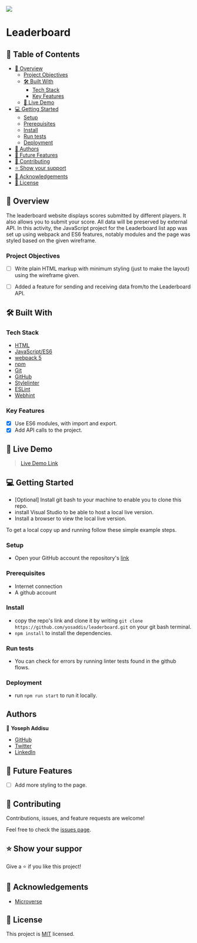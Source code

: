 ![](https://img.shields.io/badge/yosaddis-green)

# Leaderboard

## 📗 Table of Contents

- [📖 Overview](#about-project)
  - [Project Objectives](#project-objectives)
  - [🛠 Built With](#built-with)
    - [Tech Stack](#tech-stack)
    - [Key Features](#key-features)
  - [🚀 Live Demo](#live-demo)
- [💻 Getting Started](#getting-started)
  - [Setup](#setup)
  - [Prerequisites](#prerequisites)
  - [Install](#install)
  - [Run tests](#run-tests)
  - [Deployment](#deployment)
- [👥 Authors](#authors)
- [🔭 Future Features](#future-features)
- [🤝 Contributing](#contributing)
- [⭐️ Show your support](#support)
- [🙏 Acknowledgements](#acknowledgements)
- [📝 License](#license)


## 📖 Overview <a name="about-project"></a>

The leaderboard website displays scores submitted by different players. It also allows you to submit your score. All data will be preserved by external API. In this activity, the JavaScript project for the Leaderboard list app was set up using webpack and ES6 features, notably modules and the page was styled based on the given wireframe.

### Project Objectives <a name="project-objectives"></a>

- [ ] Write plain HTML markup with minimum styling (just to make the layout) using the wireframe given.
- [ ] Added a feature for sending and receiving data from/to the Leaderboard API.


## 🛠 Built With <a name="built-with"></a>

### Tech Stack <a name="tech-stack"></a>

- [HTML](https://developer.mozilla.org/en-US/docs/Web/HTML)
- [JavaScript/ES6](https://262.ecma-international.org/6.0/)
- [webpack 5](https://webpack.js.org/)
- [npm](https://www.npmjs.com/)
- [Git](https://git-scm.com/)
- [GitHub](https://github.com)
- [Stylelinter](https://stylelint.io/)
- [ESLint](https://eslint.org/)
- [Webhint](https://webhint.io/)

### Key Features <a name="key-features"></a>

- [x] Use ES6 modules, with import and export.
- [x] Add API calls to the project.

## 🚀 Live Demo <a name="live-demo"></a>

> [Live Demo Link](#)

## 💻 Getting Started <a name="getting-started"></a>

- [Optional] Install git bash to your machine to enable you to clone this repo.
- install Visual Studio to be able to host a local live version.
- Install a browser to view the local live version.

To get a local copy up and running follow these simple example steps.
### Setup <a name="setup"></a>

- Open your GitHub account the repository's [link](https://github.com/yosaddis/leaderboard)

### Prerequisites <a name="prerequisites"></a>

- Internet connection
- A github account
### Install <a name="install"></a>

- copy the repo's link and clone it by writing `git clone https://github.com/yosaddis/leaderboard.git` on your git bash terminal.
- `npm install` to install the dependencies.

### Run tests <a name="run-tests"></a>

- You can check for errors by running linter tests found in the github flows.

### Deployment <a name="deployment"></a>

- run `npm run start` to run it locally.

## Authors <a name="authors"></a>

👤 **Yoseph Addisu**

- [GitHub](https://github.com/yosaddis)
- [Twitter](https://twitter.com/yosaddis)
- [LinkedIn](https://www.linkedin.com/in/yosaddis/)


## 🔭 Future Features <a name="future-features"></a>

- [ ] Add more styling to the page.


## 🤝 Contributing <a name="contributing"></a>

Contributions, issues, and feature requests are welcome!

Feel free to check the [issues page](../../issues/).

## ⭐️ Show your suppor <a name="support"></a>

Give a ⭐️ if you like this project!

## 🙏 Acknowledgements <a name="acknowledgements"></a>

- [Microverse](https://www.microverse.org/)

## 📝 License <a name="license"></a>
This project is [MIT](./LICENSE) licensed.